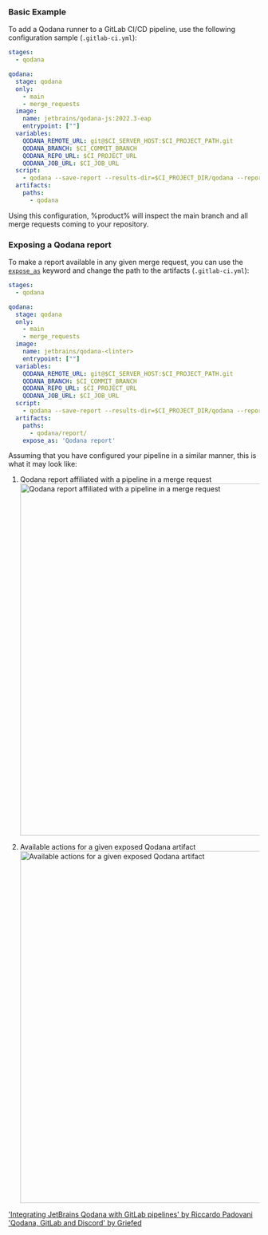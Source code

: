 [//]: # (title: GitLab CI/CD)

### Basic Example

To add a Qodana runner to a GitLab CI/CD pipeline, use the following configuration sample (`.gitlab-ci.yml`):

```yaml
stages:
  - qodana

qodana:
  stage: qodana
  only:
    - main
    - merge_requests
  image:
    name: jetbrains/qodana-js:2022.3-eap
    entrypoint: [""]
  variables:
    QODANA_REMOTE_URL: git@$CI_SERVER_HOST:$CI_PROJECT_PATH.git
    QODANA_BRANCH: $CI_COMMIT_BRANCH
    QODANA_REPO_URL: $CI_PROJECT_URL
    QODANA_JOB_URL: $CI_JOB_URL
  script:
    - qodana --save-report --results-dir=$CI_PROJECT_DIR/qodana --report-dir=$CI_PROJECT_DIR/qodana/report
  artifacts:
    paths:
      - qodana
```

Using this configuration, %product% will inspect the main branch and all merge requests coming to your repository.

### Exposing a Qodana report

To make a report available in any given merge request, you can use the [`expose_as`](https://docs.gitlab.com/ee/ci/yaml/#artifactsexpose_as) keyword
and change the path to the artifacts (`.gitlab-ci.yml`):

```yaml
stages:
  - qodana

qodana:
  stage: qodana
  only:
    - main
    - merge_requests
  image:
    name: jetbrains/qodana-<linter>
    entrypoint: [""]
  variables:
    QODANA_REMOTE_URL: git@$CI_SERVER_HOST:$CI_PROJECT_PATH.git
    QODANA_BRANCH: $CI_COMMIT_BRANCH
    QODANA_REPO_URL: $CI_PROJECT_URL
    QODANA_JOB_URL: $CI_JOB_URL
  script:
    - qodana --save-report --results-dir=$CI_PROJECT_DIR/qodana --report-dir=$CI_PROJECT_DIR/qodana/report
  artifacts:
    paths:
      - qodana/report/
    expose_as: 'Qodana report'
```

Assuming that you have configured your pipeline in a similar manner, this is what it may look like:

1. Qodana report affiliated with a pipeline in a merge request
   <img src="gitlab-exposed-artifacts.png" alt="Qodana report affiliated with a pipeline in a merge request" width="706" border-effect="line"/>

2. Available actions for a given exposed Qodana artifact
   <img src="gitlab-exposed-artifacts-expanded.png" alt="Available actions for a given exposed Qodana artifact" width="706" border-effect="line"/>


<p><include src="lib_qd.xml" include-id="docker-options-tip"/></p>

<seealso>
    <category ref="external">
        <a href="https://rpadovani.com/gitlab-jetbrains-qodana">'Integrating JetBrains Qodana with GitLab
            pipelines' by Riccardo Padovani
        </a>
        <a href="https://blog.griefed.de/2022/04/30/qodana-and-gitlab/">'Qodana, GitLab and Discord'
            by Griefed
        </a>
    </category>
</seealso>
